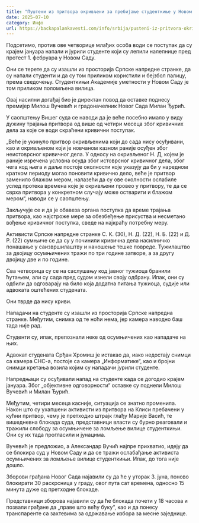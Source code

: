 ```yaml
---
title: "Пуштени из притвора окривљени за пребијање студенткиње у Новом Саду"
date: 2025-07-10
category: Инфо
url: https://backapalankavesti.com/info/srbija/pusteni-iz-pritvora-okrivljeni-za-prebijanje-studentkinje-u-novom-sadu/
---
```


Подсетимо, против ове четворице млађих особа води се поступак да су крајем јануара напали и јурили студенте који су лепили налепнице пред протест 1. фебруара у Новом Саду.

Они се терете да су изашли из просторија Српске напредне странке, да су напали студенти и да су том приликом користили и бејзбол палицу, према сведочењу. Студенткињи Академије уметности у Новом Саду је том приликом поломљена вилица.

Овај насилни догађај био је директан повод да оставке поднесу премијер Милош Вучевић и градоначелник Новог Сада Милан Ђурић.

У саопштењу Вишег суда се наводи да је веће посебно имало у виду дужину трајања притвора од више од четири месеца због кривичних дела за које се води скраћени кривични поступак.

„Веће је укинуло притвор окривљенима који до сада нису осуђивани, као и окривљеном који је новчаном казном раније осуђен због неистоврсног кривичног дела. У односу на окривљеног Н. Д, којем је раније изречена условна осуда због истоврсног кривичног дела, због чега код њега и даље постоје околности које указују да би у наредном кратком периоду могао поновити кривично дело, веће је притвор заменило блажом мером, налазећи да су ове околности ослабиле услед протека времена које је окривљени провео у притвору, те да се сврха притвора у конкретном случају може остварити и блажом мером“, наводи се у саопштењу.

Закључује се и да је обавеза органа поступка да време трајања притвора, као најстроже мере за обезбеђење присуства и несметано вођење кривичног поступка, сведе на најкраћу потребну меру.

Активисти Српске напредне странке С. К. (30), Н. Д. (22), Н. Б. (22) и Д. Р. (22) сумњиче се да су у починили кривична дела насилничко понашање у саизвршилаштву и наношење тешке повреде. Тужилаштво за двојицу осумњичених тражи по три године затворе, а за другу двојицу две и по године.

Сва четворица су се на саслушању код јавног тужиоца бранили ћутањем, али су сада пред судом изнели своју одбрану. Ипак, они су одбили да одговарају на било која додатна питања тужиоца, судије или адвоката оштећених студената.

Они тврде да нису криви.

Нападачи на студенте су изашли из просторија Српске напредна странке. Међутим, снимка од те ноћи нема, јер камера наводно баш тада није рад.

Студенти су, ипак, препознали неке од осумњичених као нападаче на њих.

Адвокат студената Срђан Хромиш је истакао да, иако недостају снимци са камера СНС-а, постоје са камера „Информатике“, као и бројни снимци кретања возила којим су нападачи јурили студенте.

Напредњаци су осуђивали напад на студенте када се догодио крајем јануара. Због „објективне одговорности“ оставке су поднели Милош Вучевић и Милан Ђурић.

Међутим, четири месеца касније, ситуација се знатно променила. Након што су ухапшени активисти из притвора на Клиси пребачени у кућни притвор, чему је претходио штрајк глађу Марије Васић, те вишедневна блокада суда, представници власти су бурно реаговали и тражили слободу за осумњичене за ломљење вилице студенткињи. Они су их тада прогласили и јунацима.

Вучевић је предложио, а Александар Вучић најпре прихватио, идеју да се блокира суд у Новом Саду и да се тражи ослабађање активиста осумњичених за ломљење вилице студенткињи. Ипак, до тога није дошло.

Зборови грађана Новог Сада најавили су да ће у уторак 3. јуна, поново блокирати 30 раскрсница у граду, овог пута сат времена, односно 15 минута дуже од претходне блокаде.

Представници зборова најавили су да ће блокада почети у 18 часова и позвали грађане да „праве што већу буку“, као и да понесу транспаренте са захтевима за одржавање избора за месне заједнице.
